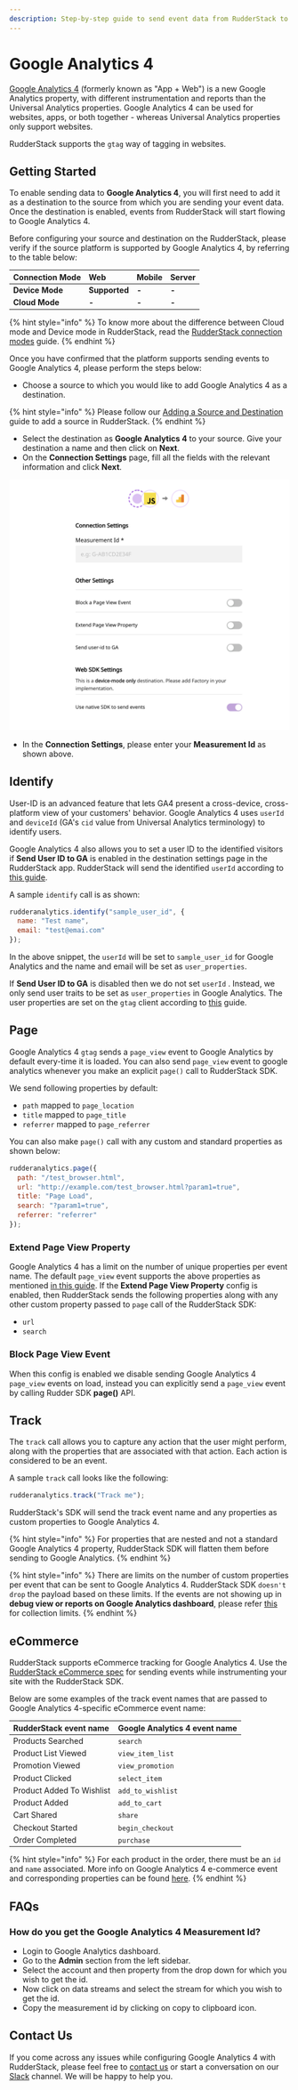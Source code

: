 ```yaml
---
description: Step-by-step guide to send event data from RudderStack to Google Analytics 4.
---
```


# Google Analytics 4

[Google Analytics 4](https://analytics.google.com/) \(formerly known as "App + Web"\) is a new Google Analytics property, with different instrumentation and reports than the Universal Analytics properties. Google Analytics 4 can be used for websites, apps, or both together - whereas Universal Analytics properties only support websites.

RudderStack supports the `gtag` way of tagging in websites.

## Getting Started

To enable sending data to **Google Analytics 4**, you will first need to add it as a destination to the source from which you are sending your event data. Once the destination is enabled, events from RudderStack will start flowing to Google Analytics 4.

Before configuring your source and destination on the RudderStack, please verify if the source platform is supported by Google Analytics 4, by referring to the table below:

| **Connection Mode** | Web | Mobile | Server |
| :--- | :--- | :--- | :--- |
| **Device Mode** | **Supported** | **-** | **-** |
| **Cloud Mode** | **-** | **-** | **-** |

{% hint style="info" %}
To know more about the difference between Cloud mode and Device mode in RudderStack, read the [RudderStack connection modes](https://docs.rudderstack.com/get-started/rudderstack-connection-modes) guide.
{% endhint %}

Once you have confirmed that the platform supports sending events to Google Analytics 4, please perform the steps below:

* Choose a source to which you would like to add Google Analytics 4 as a destination.

{% hint style="info" %}
Please follow our [Adding a Source and Destination](https://docs.rudderstack.com/how-to-guides/adding-source-and-destination-rudderstack) guide to add a source in RudderStack.
{% endhint %}

* Select the destination as **Google Analytics 4** to your source. Give your destination a name and then click on **Next**.
* On the **Connection Settings** page, fill all the fields with the relevant information and click **Next**.

![Google Analytics 4 Connection Settings in RudderStack](../.gitbook/assets/ga4.png)

* In the **Connection Settings**, please enter your **Measurement Id** as shown above.

## Identify

User-ID is an advanced feature that lets GA4 present a cross-device, cross-platform view of your customers' behavior. Google Analytics 4 uses `userId` and `deviceId` \(GA's `cid` value from Universal Analytics terminology\) to identify users.

Google Analytics 4 also allows you to set a user ID to the identified visitors if **Send User ID to GA** is enabled in the destination settings page in the RudderStack app. RudderStack will send the identified `userId` according to [this guide](https://developers.google.com/analytics/devguides/collection/ga4/cookies-user-id#set_user_id).

A sample `identify` call is as shown:

```javascript
rudderanalytics.identify("sample_user_id", {
  name: "Test name",
  email: "test@emai.com"
});
```

In the above snippet, the `userId` will be set to `sample_user_id` for Google Analytics and the name and email will be set as `user_properties`.

If **Send User ID to GA** is disabled then we do not set `userId` . Instead, we only send user traits to be set as `user_properties` in Google Analytics. The user properties are set on the `gtag` client according to [this](https://developers.google.com/analytics/devguides/collection/ga4/user-properties) guide.

## Page

Google Analytics 4 `gtag` sends a `page_view` event to Google Analytics by default every-time it is loaded. You can also send `page_view` event to google analytics whenever you make an explicit `page()` call to RudderStack SDK.

We send following properties by default:

* `path` mapped to `page_location`
* `title` mapped to `page_title`
* `referrer` mapped to `page_referrer`

You can also make `page()` call with any custom and standard properties as shown below:

```javascript
rudderanalytics.page({
  path: "/test_browser.html",
  url: "http://example.com/test_browser.html?param1=true",
  title: "Page Load",
  search: "?param1=true",
  referrer: "referrer"
});
```

### Extend Page View Property

Google Analytics 4 has a limit on the number of unique properties per event name. The default `page_view` event supports the above properties as mentioned [in this guide](https://support.google.com/analytics/answer/9234069?hl=en&ref_topic=6317484). If the **Extend Page View Property** config is enabled, then RudderStack sends the following properties along with any other custom property passed to `page` call of the RudderStack SDK:

* `url`
* `search`

### Block Page View Event

When this config is enabled we disable sending Google Analytics 4 `page_view` events on load, instead you can explicitly send a `page_view` event by calling Rudder SDK **page\(\)** API.

## Track

The `track` call allows you to capture any action that the user might perform, along with the properties that are associated with that action. Each action is considered to be an event.

A sample `track` call looks like the following:

```javascript
rudderanalytics.track("Track me");
```

RudderStack's SDK will send the track event name and any properties as custom properties to Google Analytics 4.

{% hint style="info" %}
For properties that are nested and not a standard Google Analytics 4 property, RudderStack SDK will flatten them before sending to Google Analytics.
{% endhint %}

{% hint style="info" %}
There are limits on the number of custom properties per event that can be sent to Google Analytics 4. RudderStack SDK `doesn't drop` the payload based on these limits. If the events are not showing up in **debug view or reports on Google Analytics dashboard**, please refer [this](https://support.google.com/analytics/answer/9237506?hl=en) for collection limits.
{% endhint %}

## eCommerce

RudderStack supports eCommerce tracking for Google Analytics 4. Use the [RudderStack eCommerce spec](https://docs.rudderstack.com/rudderstack-api-spec/rudderstack-ecommerce-events-specification) for sending events while instrumenting your site with the RudderStack SDK.

Below are some examples of the track event names that are passed to Google Analytics 4-specific eCommerce event name:

| RudderStack event name | Google Analytics 4 event name |
| :--- | :--- |
| Products Searched | `search` |
| Product List Viewed | `view_item_list` |
| Promotion Viewed | `view_promotion` |
| Product Clicked | `select_item` |
| Product Added To Wishlist | `add_to_wishlist` |
| Product Added | `add_to_cart` |
| Cart Shared | `share` |
| Checkout Started | `begin_checkout` |
| Order Completed | `purchase` |

{% hint style="info" %}
For each product in the order, there must be an `id` and `name` associated. More info on Google Analytics 4 e-commerce event and corresponding properties can be found [here](https://developers.google.com/gtagjs/reference/ga4-events#view_item_list).
{% endhint %}

## FAQs

### **How do you get the Google Analytics 4 Measurement Id?**

* Login to Google Analytics dashboard.
* Go to the **Admin** section from the left sidebar.
* Select the account and then property from the drop down for which you wish to get the id.
* Now click on data streams and select the stream for which you wish to get the id.
* Copy the measurement id by clicking on copy to clipboard icon.

## Contact Us

If you come across any issues while configuring Google Analytics 4 with RudderStack, please feel free to [contact us](mailto:%20docs@rudderstack.com) or start a conversation on our [Slack](https://resources.rudderstack.com/join-rudderstack-slack) channel. We will be happy to help you.

